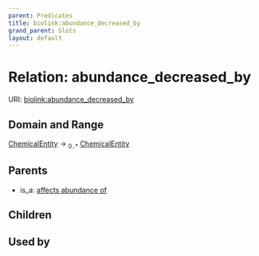 ```yaml
---
parent: Predicates
title: biolink:abundance_decreased_by
grand_parent: Slots
layout: default
---
```


# Relation: abundance_decreased_by




URI: [biolink:abundance_decreased_by](https://w3id.org/biolink/vocab/abundance_decreased_by)

## Domain and Range

[ChemicalEntity](ChemicalEntity.md) ->  <sub>0..*</sub> [ChemicalEntity](ChemicalEntity.md)

## Parents

 *  is_a: [affects abundance of](affects_abundance_of.md)

## Children


## Used by

